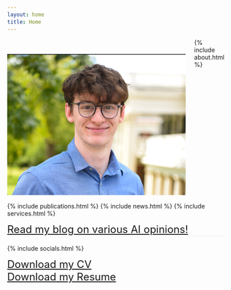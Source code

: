 ```yaml
---
layout: home
title: Home
---
```

<div class="content-wrapper">
<style>
.headshot {
  width: 1500px;
  height: auto;
}
</style>

<style>
  .separator-line {
    border-bottom: 1px solid #eaeaea; /* Gray line, 1px thick */
    margin-bottom: 20px; /* Space below the line */
  }
</style>

<style>
.profile-image-container {
    margin-right: 20px;
}
</style>
<style>
.content-wrapper {
  display: flex;
  align-items: flex-start;
}
</style>
  <div class="profile-image-container" style="margin-top: 35px;">
    <img src="/assets/Headshot.png" alt="Alexi" class="headshot" />
  </div>



  <div class="main-content">
    {% include about.html %}
    
  </div>
  
</div>

{% include publications.html %}
{% include news.html %}
{% include services.html %}

<div class="separator-line">
<a href="/blog.html" style="font-size: 24px;">Read my blog on various AI opinions!</a>
</div>

{% include socials.html %}



<div>
    <a href="assets/Alexi_Gladstone_CV.pdf" style="font-size: 24px;" >Download my CV</a> <br>
    <a href="assets/Alexi_Gladstone_Resume.pdf" style="font-size: 24px;">Download my Resume</a>
</div>


